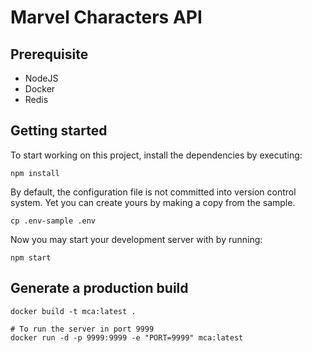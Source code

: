 # Marvel Characters API

## Prerequisite

- NodeJS
- Docker
- Redis

## Getting started

To start working on this project, install the dependencies by executing:

```shell
npm install
```

By default, the configuration file is not committed into version control system. Yet you can create yours by making a
copy from the sample.

```shell
cp .env-sample .env
```

Now you may start your development server with by running:

```shell
npm start
```

## Generate a production build


```shell
docker build -t mca:latest .

# To run the server in port 9999
docker run -d -p 9999:9999 -e "PORT=9999" mca:latest
```